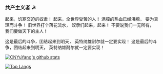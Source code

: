 ### 共产主义者 ☭

起来，饥寒交迫的奴隶！
起来，全世界受苦的人！
满腔的热血已经沸腾，
要为真理而斗争！
旧世界打个落花流水，
奴隶们起来，起来！
不要说我们一无所有，
我们要做天下的主人！

这是最后的斗争，团结起来到明天，
英特纳雄耐尔就一定要实现！
这是最后的斗争，团结起来到明天，
英特纳雄耐尔就一定要实现！

[![CNYuYang's github stats](https://github-readme-stats.vercel.app/api?username=CNYuYang&show_icons=true&theme=dark)](https://github.com/CNYuYang)

[![Top Langs](https://github-readme-stats.vercel.app/api/top-langs/?username=CNYuYang&layout=compact)](https://github.com/CNYuYang)
